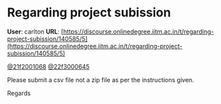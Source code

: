 # Regarding project subission

**User**: carlton
**URL**: [https://discourse.onlinedegree.iitm.ac.in/t/regarding-project-subission/140585/5](https://discourse.onlinedegree.iitm.ac.in/t/regarding-project-subission/140585/5)

[@21f2001068](/u/21f2001068) [@22f3000645](/u/22f3000645)

Please submit a csv file not a zip file as per the instructions given.

Regards
